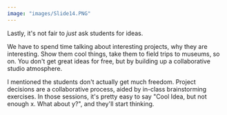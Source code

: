 ```yaml
---
image: "images/Slide14.PNG"
---
```

Lastly, it's not fair to *just* ask students for ideas.

We have to spend time talking about interesting projects, why they are interesting. Show them cool things, take them to field trips to museums, so on. You don't get great ideas for free, but by building up a collaborative studio atmosphere.

I mentioned the students don't actually get much freedom. Project decisions are a collaborative process, aided by in-class brainstorming exercises. In those sessions, it's pretty easy to say "Cool Idea, but not enough x. What about y?", and they'll start thinking.


